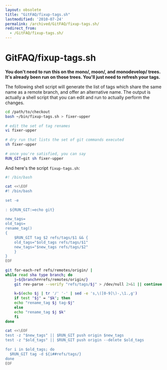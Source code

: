 ```yaml
---
layout: obsolete
title: "GitFAQ/fixup-tags.sh"
lastmodified: '2010-07-24'
permalink: /archived/GitFAQ/fixup-tags.sh/
redirect_from:
  - /GitFAQ/fixup-tags.sh/
---
```


GitFAQ/fixup-tags.sh
====================

**You don't need to run this on the mono/, moon/, and monodevelop/ trees. It's already been run on those trees. You'll just need to refresh your tags.**

The following shell script will generate the list of tags which share the same name as a remote branch, and offer an alternative name. The output is actually a shell script that you can edit and run to actually perform the changes.

``` bash
cd /path/to/checkout
bash ~/bin/fixup-tags.sh > fixer-upper
 
# edit the set of tag renames
vi fixer-upper
 
# dry run that lists the set of git commands executed
sh fixer-upper
 
# once you're satisfied, you can say
RUN_GIT=git sh fixer-upper
```

And here's the script `fixup-tags.sh`:

``` bash
#! /bin/bash
 
cat <<\EOF
#! /bin/bash
 
set -e
 
: ${RUN_GIT:=echo git}
 
new_tags=
old_tags=
rename_tag()
{
    $RUN_GIT tag $2 refs/tags/$1 && {
    old_tags="$old_tags refs/tags/$1"
    new_tags="$new_tags refs/tags/$2"
    }
}
EOF
 
git for-each-ref refs/remotes/origin/ |
while read sha type branch; do 
    j=${branch##refs/remotes/origin/}
    git rev-parse --verify "refs/tags/$j" > /dev/null 2>&1 || continue
 
    k=$(echo $j | tr '/' '-' | sed -e 's,\([0-9]\)-,\1.,g')
    if test "$j" = "$k"; then
    echo "rename_tag $j tag-$j"
    else
    echo "rename_tag $j $k"
    fi
done
 
cat <<\EOF
test -z "$new_tags" || $RUN_GIT push origin $new_tags
test -z "$old_tags" || $RUN_GIT push origin --delete $old_tags
 
for i in $old_tags; do
  $RUN_GIT tag -d ${i##refs/tags/}
done
EOF
```

